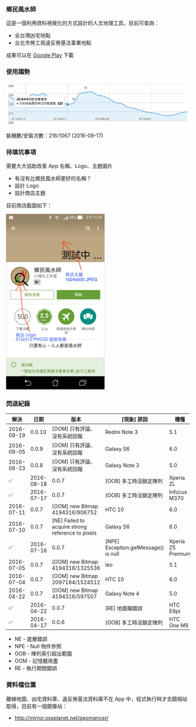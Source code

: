 ### 鄉民風水師
這是一個利用資料視覺化的方式設計的人文地理工具，目前可查詢：
* 全台灣凶宅地點
* 台北市勞工局違反勞基法事業地點

成果可以在 [Google Play](https://play.google.com/store/apps/details?id=tacoball.com.geomancer) 下載

### 使用趨勢
![安裝趨勢](docs/images/trend.png)

裝機數/安裝次數：216/1067 (2016-09-17)

### 待填坑事項
需要大大協助改善 App 名稱、Logo、主題圖片
* 有沒有比鄉民風水師更好的名稱？
* 設計 Logo
* 設計商店主題

目前商店截圖如下：

![商店示意圖](docs/images/storeview.jpg)

### 閃退紀錄
解決 | 日期 | 版本 | [現象] 原因 | 機種 | Android
---- | ---- | ---- | ---- | ---- | ----
 | 2016-09-19 | 0.0.10 | [OOM] 只有評論、沒有系統回報 | Redmi Note 3 | 5.1
 | 2016-09-05 | 0.0.9 | [OOM] 只有評論、沒有系統回報 | Galaxy S6 | 6.0
 | 2016-08-23 | 0.0.8 | [OOM] 只有評論、沒有系統回報 | Galaxy Note 3 | 5.0
✅ | 2016-08-18 | 0.0.7 | [OOB] 多工時沒鎖定陣列 | Xperia ZL | 5.1
✅ | 2016-07-17 | 0.0.7 | [OOB] 多工時沒鎖定陣列 | Infocus M370 | 6.0
 | 2016-07-11 | 0.0.7 | [OOM] new Bitmap 4194316/906752 | HTC 10 | 6.0
 | 2016-07-10 | 0.0.7 | [NE] Failed to acquire strong reference to pixels | Galaxy S6 | 6.0
✅ | 2016-07-16 | 0.0.7 | [NPE] Exception.getMessage() is null | Xperia Z5 Premium | 6.0
 | 2016-07-05 | 0.0.7 | [OOM] new Bitmap 4194316/1325536 | leo | 5.1
 | 2016-07-04 | 0.0.7 | [OOM] new Bitmap 2097164/1524512 | HTC 10 | 6.0
 | 2016-04-22 | 0.0.7 | [OOM] new Bitmap 4194316/597507 | Galaxy Note 4 | 5.0
✅ | 2016-04-22 | 0.0.7 | [RE] 地圖檔錯誤 | HTC E9pt| 6.0
✅ | 2016-04-17 | 0.0.6 | [OOB] 多工時沒鎖定陣列 | HTC One M9 | 6.0

* NE - 底層錯誤
* NPE - Null 物件參照
* OOB - 陣列索引超出範圍
* OOM - 記憶體用盡
* RE - 執行期間錯誤

### 資料檔位置
離線地圖、凶宅資料庫、違反勞基法資料庫不在 App 中，程式執行時才去鏡相站取得，目前有一個鏡像站：
* http://mirror.ossplanet.net/geomancer/
